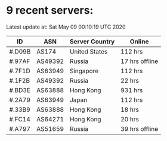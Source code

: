 # 9 recent servers:

Latest update at: Sat May 09 00:10:19 UTC 2020

| ID | ASN | Server Country | Online |
| -- | --- | -------------- | ------ |
| #.D09B | AS174 | United States | 112 hrs |
| #.97AF | AS49392 | Russia | 17 hrs offline |
| #.7F1D | AS63949 | Singapore | 112 hrs |
| #.1F2B | AS49392 | Russia | 22 hrs |
| #.BD3E | AS63888 | Hong Kong | 931 hrs |
| #.2A79 | AS63949 | Japan | 112 hrs |
| #.33B9 | AS63888 | Hong Kong | 18 hrs |
| #.FC14 | AS64271 | Hong Kong | 20 hrs |
| #.A797 | AS51659 | Russia | 39 hrs offline |

